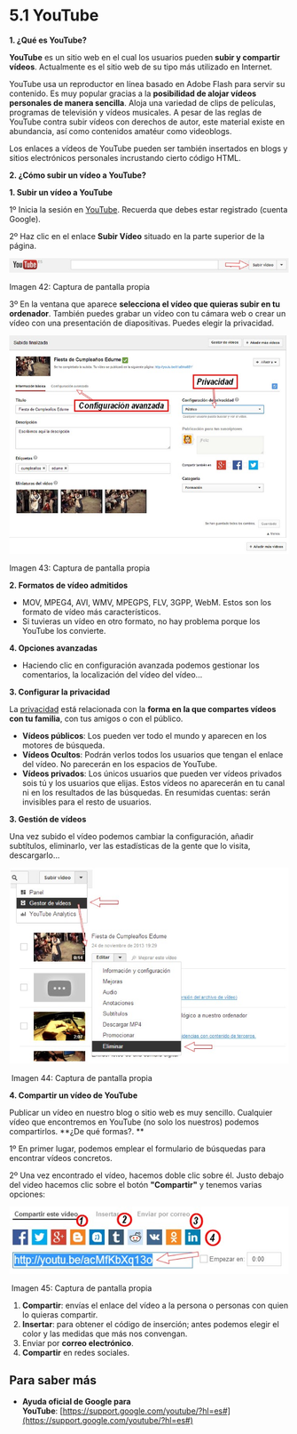 # 5.1 YouTube

**1\. ¿Qué es YouTube?**

**YouTube** es un sitio web en el cual los usuarios pueden **subir y compartir vídeos**. Actualmente es el sitio web de su tipo más utilizado en Internet.

YouTube usa un reproductor en línea basado en Adobe Flash para servir su contenido. Es muy popular gracias a la **posibilidad de alojar vídeos personales de manera sencilla**. Aloja una variedad de clips de películas, programas de televisión y vídeos musicales. A pesar de las reglas de YouTube contra subir vídeos con derechos de autor, este material existe en abundancia, así como contenidos amatéur como videoblogs.

Los enlaces a vídeos de YouTube pueden ser también insertados en blogs y sitios electrónicos personales incrustando cierto código HTML.

**2\. ¿Cómo subir un vídeo a YouTube?**

**1\. Subir un vídeo a YouTube**

1º Inicia la sesión en [YouTube](https://www.youtube.com). Recuerda que debes estar registrado (cuenta Google).

2º Haz clic en el enlace **Subir Vídeo** situado en la parte superior de la página.


![](img/youtube1.jpg)


Imagen 42: Captura de pantalla propia

3º En la ventana que aparece **selecciona el vídeo que quieras subir en tu ordenador**. También puedes grabar un vídeo con tu cámara web o crear un vídeo con una presentación de diapositivas. Puedes elegir la privacidad.


![](img/Youtube2.jpg)


Imagen 43: Captura de pantalla propia

**2\. Formatos de vídeo admitidos** 

*   MOV, MPEG4, AVI, WMV, MPEGPS, FLV, 3GPP, WebM. Estos son los formato de vídeo más característicos.
*   Si tuvieras un vídeo en otro formato, no hay problema porque los YouTube los convierte.  

**4\. Opciones avanzadas**

*   Haciendo clic en configuración avanzada podemos gestionar los comentarios, la localización del vídeo del vídeo...

**3\. Configurar la privacidad**

La [privacidad](https://support.google.com/youtube/answer/157177?hl=es-ES) está relacionada con la **forma en la que compartes vídeos con tu familia**, con tus amigos o con el público.

*   **Vídeos públicos**: Los pueden ver todo el mundo y aparecen en los motores de búsqueda.
*   **Vídeos Ocultos**: Podrán verlos todos los usuarios que tengan el enlace del vídeo. No parecerán en los espacios de YouTube.
*   **Vídeos privados**: Los únicos usuarios que pueden ver vídeos privados sois tú y los usuarios que elijas. Estos vídeos no aparecerán en tu canal ni en los resultados de las búsquedas. En resumidas cuentas: serán invisibles para el resto de usuarios.

**3\. Gestión de vídeos**

Una vez subido el vídeo podemos cambiar la configuración, añadir subtítulos, eliminarlo, ver las estadísticas de la gente que lo visita, descargarlo...


![](img/Youtube3.jpg)


 Imagen 44: Captura de pantalla propia

**4\. Compartir un vídeo de YouTube**

Publicar un vídeo en nuestro blog o sitio web es muy sencillo. Cualquier vídeo que encontremos en YouTube (no solo los nuestros) podemos compartirlos. **¿De qué formas?. **

1º En primer lugar, podemos emplear el formulario de búsquedas para encontrar vídeos concretos.

2º Una vez encontrado el vídeo, hacemos doble clic sobre él. Justo debajo del video hacemos clic sobre el botón **"Compartir"** y tenemos varias opciones:


![](img/Youtube4.jpg)


 Imagen 45: Captura de pantalla propia

1.  **Compartir**: envías el enlace del vídeo a la persona o personas con quien lo quieras compartir.
2.  **Insertar**: para obtener el código de inserción; antes podemos elegir el color y las medidas que más nos convengan.
3.  Enviar por **correo electrónico**.
4.  **Compartir** en redes sociales.

## Para saber más

*   **Ayuda oficial de Google para YouTube**: [https://support.google.com/youtube/?hl=es#](https://support.google.com/youtube/?hl=es#)

